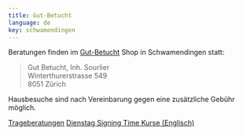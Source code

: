 ```yaml
---
title: Gut-Betucht
language: de
key: schwamendingen
---
```


Beratungen finden im [Gut-Betucht](http://www.gut-betucht.ch/) Shop in Schwamendingen statt:

> Gut Betucht, Inh. Sourlier<br/>
> Winterthurerstrasse 549<br/>
> 8051 Zürich

Hausbesuche sind nach Vereinbarung gegen eine zusätzliche Gebühr möglich.

<a href="{% link babywearing/index.html %}" role="button" class="btn btn-primary">Trageberatungen</a>
<a href="{% link signingtime/index.html %}" role="button" class="btn btn-primary">Dienstag Signing Time Kurse (Englisch)</a>